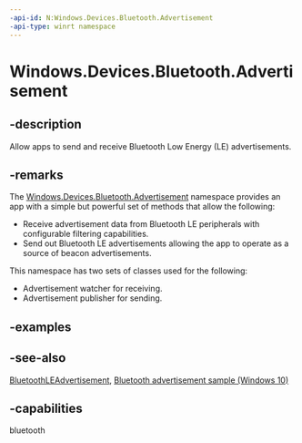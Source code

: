 ```yaml
---
-api-id: N:Windows.Devices.Bluetooth.Advertisement
-api-type: winrt namespace
---
```


# Windows.Devices.Bluetooth.Advertisement

## -description

Allow apps to send and receive Bluetooth Low Energy (LE) advertisements.

## -remarks

The [Windows.Devices.Bluetooth.Advertisement](windows_devices_bluetooth_advertisement.md) namespace provides an app with a simple but powerful set of methods that allow the following:

+ Receive advertisement data from Bluetooth LE peripherals with configurable filtering capabilities.
+ Send out Bluetooth LE advertisements allowing the app to operate as a source of beacon advertisements.

This namespace has two sets of classes used for the following:

+ Advertisement watcher for receiving.
+ Advertisement publisher for sending.

## -examples

## -see-also

[BluetoothLEAdvertisement](bluetoothleadvertisement.md), [Bluetooth advertisement sample (Windows 10)](http://go.microsoft.com/fwlink/p/?LinkId=619990)

## -capabilities

bluetooth
